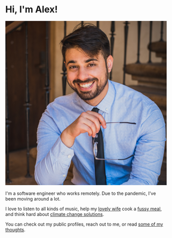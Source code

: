 # Hi, I'm Alex!

<img src="/assets/website-profile-square.png" title="A picture of me!" id="profile">

I'm a software engineer who works remotely. Due to the pandemic, I've been moving around a lot.

I love to listen to all kinds of music, help my [lovely wife](http://camille.merose.com/) cook a
[fussy meal](/pesto/), and think hard about
[climate change solutions](https://deepmind.com/blog/article/machine-learning-can-boost-value-wind-energy).

You can check out my public profiles, reach out to me, or read [some of my thoughts](/blog/).
